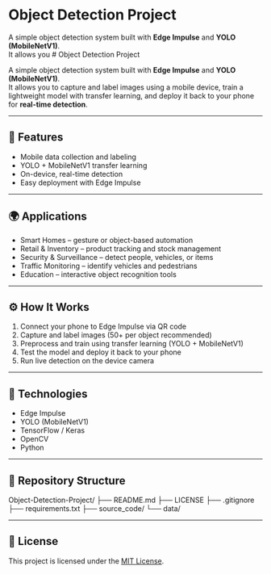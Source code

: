 # Object Detection Project

A simple object detection system built with **Edge Impulse** and **YOLO (MobileNetV1)**.  
It allows you # Object Detection Project

A simple object detection system built with **Edge Impulse** and **YOLO (MobileNetV1)**.  
It allows you to capture and label images using a mobile device, train a lightweight model with transfer learning, and deploy it back to your phone for **real-time detection**.

---

## 🔑 Features
- Mobile data collection and labeling  
- YOLO + MobileNetV1 transfer learning  
- On-device, real-time detection  
- Easy deployment with Edge Impulse  

---

## 🌍 Applications
- Smart Homes – gesture or object-based automation  
- Retail & Inventory – product tracking and stock management  
- Security & Surveillance – detect people, vehicles, or items  
- Traffic Monitoring – identify vehicles and pedestrians  
- Education – interactive object recognition tools  

---

## ⚙️ How It Works
1. Connect your phone to Edge Impulse via QR code  
2. Capture and label images (50+ per object recommended)  
3. Preprocess and train using transfer learning (YOLO + MobileNetV1)  
4. Test the model and deploy it back to your phone  
5. Run live detection on the device camera  

---

## 🚀 Technologies
- Edge Impulse  
- YOLO (MobileNetV1)  
- TensorFlow / Keras  
- OpenCV  
- Python  

---

## 📂 Repository Structure

Object-Detection-Project/ ├── README.md ├── LICENSE ├── .gitignore ├── requirements.txt ├── source_code/ └── data/

---

## 📜 License
This project is licensed under the [MIT License](LICENSE).
